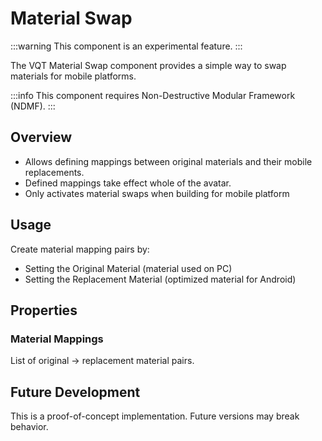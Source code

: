 # Material Swap

:::warning
This component is an experimental feature.
:::

The VQT Material Swap component provides a simple way to swap materials for mobile platforms.

:::info
This component requires Non-Destructive Modular Framework (NDMF).
:::

## Overview

- Allows defining mappings between original materials and their mobile replacements.
- Defined mappings take effect whole of the avatar.
- Only activates material swaps when building for mobile platform

## Usage

Create material mapping pairs by:
- Setting the Original Material (material used on PC)
- Setting the Replacement Material (optimized material for Android)

## Properties

### Material Mappings
List of original -> replacement material pairs.

## Future Development

This is a proof-of-concept implementation. Future versions may break behavior.

